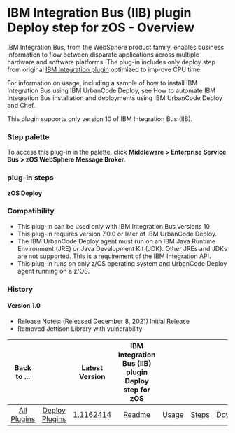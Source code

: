 
# IBM Integration Bus (IIB) plugin Deploy step for zOS - Overview

IBM Integration Bus, from the WebSphere product family, enables business information to flow between disparate applications across multiple hardware and software platforms. The plug-in includes only deploy step from original [IBM Integration plugin](https://urbancode.github.io/IBM-UCx-PLUGIN-DOCS/UCD/WebSphereMessageBroker-CMP/) optimized to improve CPU time.

For information on usage, including a sample of how to install IBM Integration Bus using IBM UrbanCode Deploy, see How to automate IBM Integration Bus installation and deployments using IBM UrbanCode Deploy and Chef.

This plugin supports only version 10 of IBM Integration Bus (IIB).


### Step palette

To access this plug-in in the palette, click **Middleware > Enterprise Service Bus > zOS WebSphere Message Broker**.

### plug-in steps

**zOS Deploy**

### Compatibility

* This plug-in can be used only with IBM Integration Bus versions 10
* This plug-in requires version 7.0.0 or later of IBM UrbanCode Deploy.
* The IBM UrbanCode Deploy agent must run on an IBM Java Runtime Environment (JRE) or Java Development Kit (JDK). Other JREs and JDKs are not supported. This is a requirement of the IBM Integration API.
* This plug-in runs on only z/OS operating system and UrbanCode Deploy agent running on a z/OS.

### History

#### Version 1.0

* Release Notes: (Released December 8, 2021) Initial Release
* Removed Jettison Library with vulnerability

|          Back to ...          |                                |                                                                          Latest Version                                                                          | IBM Integration Bus (IIB) plugin Deploy step for zOS ||||
|:-----------------------------:|:------------------------------:|:----------------------------------------------------------------------------------------------------------------------------------------------------------------:|:----------------------------------------------------:| :---: | :---: | :---: |
| [All Plugins](../../index.md) | [Deploy Plugins](../README.md) | [1.1162414](https://raw.githubusercontent.com/UrbanCode/IBM-UCD-PLUGINS/main/files/zos-ibm-integration-bus-ucd/ucd-zOS-WebSphereMessageBroker-CMP-1.1162414.zip) |                 [Readme](README.md)                  |[Usage](usage.md)|[Steps](steps.md)|[Downloads](downloads.md)|
